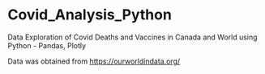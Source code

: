 # Covid_Analysis_Python

Data Exploration of Covid Deaths and Vaccines in Canada and World using Python - Pandas, Plotly

Data was obtained from https://ourworldindata.org/
